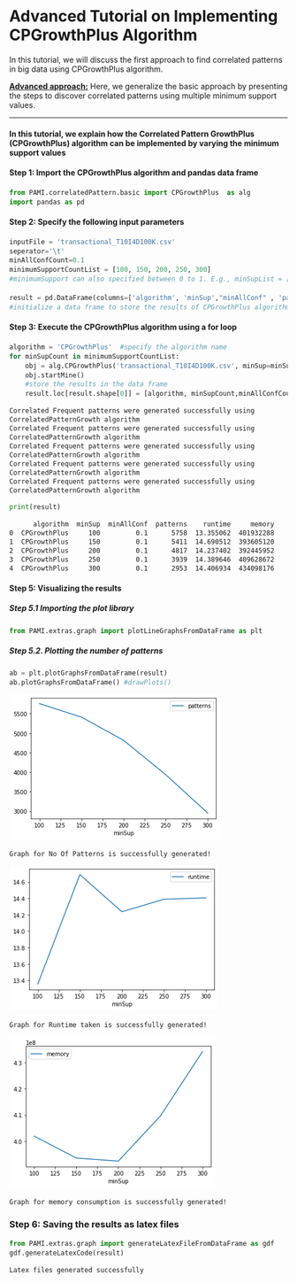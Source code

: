 # Advanced Tutorial on Implementing CPGrowthPlus Algorithm

In this tutorial, we will discuss the first approach to find correlated patterns in big data using CPGrowthPlus algorithm.

[__Advanced approach:__](#advApproach) Here, we generalize the basic approach by presenting the steps to discover correlated patterns using multiple minimum support values.

***

#### In this tutorial, we explain how the Correlated Pattern GrowthPlus (CPGrowthPlus) algorithm  can be implemented by varying the minimum support values

#### Step 1: Import the CPGrowthPlus algorithm and pandas data frame


```python
from PAMI.correlatedPattern.basic import CPGrowthPlus  as alg
import pandas as pd
```

#### Step 2: Specify the following input parameters


```python
inputFile = 'transactional_T10I4D100K.csv'
seperator='\t'
minAllConfCount=0.1
minimumSupportCountList = [100, 150, 200, 250, 300] 
#minimumSupport can also specified between 0 to 1. E.g., minSupList = [0.005, 0.006, 0.007, 0.008, 0.009]

result = pd.DataFrame(columns=['algorithm', 'minSup',"minAllConf" , 'patterns', 'runtime', 'memory']) 
#initialize a data frame to store the results of CPGrowthPlus algorithm
```

#### Step 3: Execute the CPGrowthPlus algorithm using a for loop


```python
algorithm = 'CPGrowthPlus'  #specify the algorithm name
for minSupCount in minimumSupportCountList:
    obj = alg.CPGrowthPlus('transactional_T10I4D100K.csv', minSup=minSupCount,minAllConf=minAllConfCount , sep=seperator)
    obj.startMine()
    #store the results in the data frame
    result.loc[result.shape[0]] = [algorithm, minSupCount,minAllConfCount, len(obj.getPatterns()), obj.getRuntime(), obj.getMemoryRSS()]

```

    Correlated Frequent patterns were generated successfully using CorrelatedPatternGrowth algorithm
    Correlated Frequent patterns were generated successfully using CorrelatedPatternGrowth algorithm
    Correlated Frequent patterns were generated successfully using CorrelatedPatternGrowth algorithm
    Correlated Frequent patterns were generated successfully using CorrelatedPatternGrowth algorithm
    Correlated Frequent patterns were generated successfully using CorrelatedPatternGrowth algorithm



```python
print(result)
```

          algorithm  minSup  minAllConf  patterns    runtime     memory
    0  CPGrowthPlus     100         0.1      5758  13.355062  401932288
    1  CPGrowthPlus     150         0.1      5411  14.690512  393605120
    2  CPGrowthPlus     200         0.1      4817  14.237402  392445952
    3  CPGrowthPlus     250         0.1      3939  14.389646  409628672
    4  CPGrowthPlus     300         0.1      2953  14.406934  434098176


#### Step 5: Visualizing the results

##### Step 5.1 Importing the plot library


```python
from PAMI.extras.graph import plotLineGraphsFromDataFrame as plt
```

##### Step 5.2. Plotting the number of patterns


```python
ab = plt.plotGraphsFromDataFrame(result)
ab.plotGraphsFromDataFrame() #drawPlots()
```


    
![png](output_15_0.png)
    


    Graph for No Of Patterns is successfully generated!



    
![png](output_15_2.png)
    


    Graph for Runtime taken is successfully generated!



    
![png](output_15_4.png)
    


    Graph for memory consumption is successfully generated!


### Step 6: Saving the results as latex files


```python
from PAMI.extras.graph import generateLatexFileFromDataFrame as gdf
gdf.generateLatexCode(result)
```

    Latex files generated successfully



```python

```
